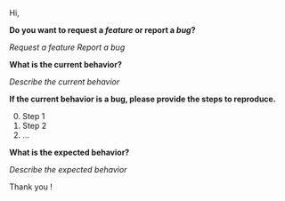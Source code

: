 Hi,

**Do you want to request a *feature* or report a *bug*?**

_Request a feature_
_Report a bug_

**What is the current behavior?**

_Describe the current behavior_

**If the current behavior is a bug, please provide the steps to reproduce.**

0. Step 1
0. Step 2
0. ...

**What is the expected behavior?**

_Describe the expected behavior_

Thank you !
